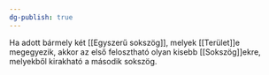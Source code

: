```yaml
---
dg-publish: true
---
```

Ha adott bármely két [[Egyszerű sokszög]], melyek [[Terület]]e megegyezik, akkor az első felosztható olyan kisebb [[Sokszög]]ekre, melyekből kirakható a második sokszög.